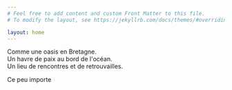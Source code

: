 ```yaml
---
# Feel free to add content and custom Front Matter to this file.
# To modify the layout, see https://jekyllrb.com/docs/themes/#overriding-theme-defaults

layout: home
---
```

Comme une oasis en Bretagne.  
Un havre de paix au bord de l'océan.  
Un lieu de rencontres et de retrouvailles.

<span class="chip">Ce peu importe</span>

<!--
<span class="badge" data-badge="8">
  Notifications
</span>
-->